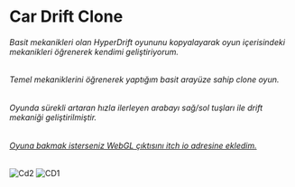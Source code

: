 # Car Drift Clone
###### Basit mekanikleri olan HyperDrift oyununu kopyalayarak oyun içerisindeki mekanikleri öğrenerek kendimi geliştiriyorum.
###### Temel mekaniklerini öğrenerek yaptığım basit arayüze sahip clone oyun.
###### Oyunda sürekli artaran hızla ilerleyen arabayı sağ/sol tuşları ile drift mekaniği geliştirilmiştir.

###### [Oyuna bakmak isterseniz WebGL çıktısını itch io adresine ekledim.](https://smtycll.itch.io/cardriftmech)
######
######
######
![Cd2](https://github.com/sametycll/CarDrift/assets/42150041/dca167dd-8385-4cdb-a35c-2a6d6184d6f0) ![CD1](https://github.com/sametycll/CarDrift/assets/42150041/64222849-5a5f-4052-8ecd-4d386e36b9da) 
